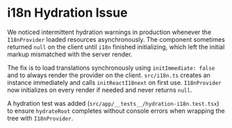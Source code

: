 # i18n Hydration Issue

We noticed intermittent hydration warnings in production whenever the `I18nProvider` loaded resources
asynchronously. The component sometimes returned `null` on the client until `i18n` finished initializing,
which left the initial markup mismatched with the server render.

The fix is to load translations synchronously using `initImmediate: false` and to always render the
provider on the client. `src/i18n.ts` creates an instance immediately and calls `initReactI18next` on first
use. `I18nProvider` now initializes on every render if needed and never returns `null`.

A hydration test was added (`src/app/__tests__/hydration-i18n.test.tsx`) to ensure `hydrateRoot` completes
without console errors when wrapping the tree with `I18nProvider`.

